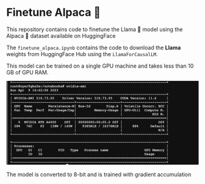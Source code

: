 # Finetune Alpaca 🦙

This repository contains code to finetune the Llama 🦙 model using the Alpaca 🦙 dataset available on HuggingFace

The `finetune_alpaca.ipynb` contains the code to download the **Llama** weights from HuggingFace Hub using the `LlamaForCausalLM`. 

This model can be trained on a single GPU machine and takes less than 10 GB of GPU RAM. 

<img src="./alpaca_fine_tune_gpu_ram.png" />

The model is converted to 8-bit and is trained with gradient accumulation